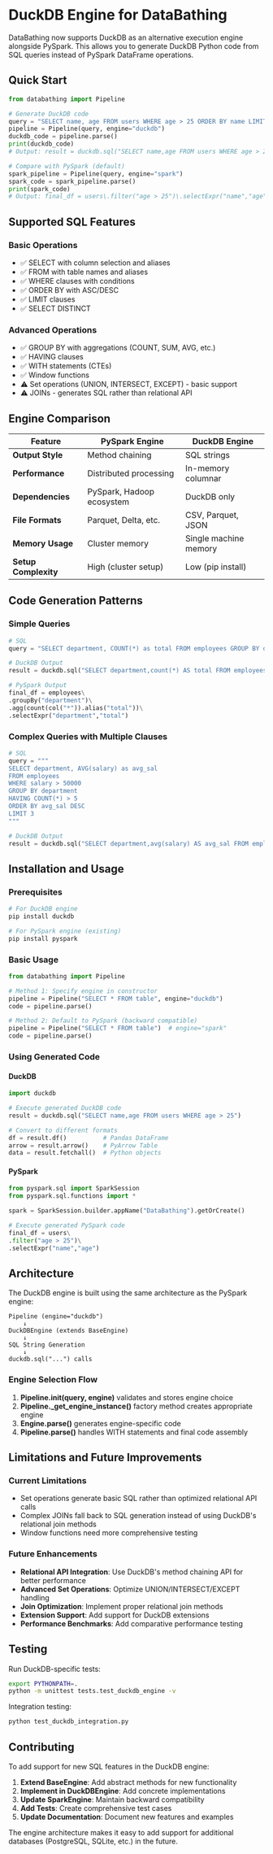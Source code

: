 # DuckDB Engine for DataBathing

DataBathing now supports DuckDB as an alternative execution engine alongside PySpark. This allows you to generate DuckDB Python code from SQL queries instead of PySpark DataFrame operations.

## Quick Start

```python
from databathing import Pipeline

# Generate DuckDB code
query = "SELECT name, age FROM users WHERE age > 25 ORDER BY name LIMIT 10"
pipeline = Pipeline(query, engine="duckdb")
duckdb_code = pipeline.parse()
print(duckdb_code)
# Output: result = duckdb.sql("SELECT name,age FROM users WHERE age > 25 ORDER BY name ASC LIMIT 10")

# Compare with PySpark (default)
spark_pipeline = Pipeline(query, engine="spark")
spark_code = spark_pipeline.parse()
print(spark_code)
# Output: final_df = users\.filter("age > 25")\.selectExpr("name","age")\.orderBy(col("name").asc())\.limit(10)
```

## Supported SQL Features

### Basic Operations
- ✅ SELECT with column selection and aliases
- ✅ FROM with table names and aliases  
- ✅ WHERE clauses with conditions
- ✅ ORDER BY with ASC/DESC
- ✅ LIMIT clauses
- ✅ SELECT DISTINCT

### Advanced Operations  
- ✅ GROUP BY with aggregations (COUNT, SUM, AVG, etc.)
- ✅ HAVING clauses
- ✅ WITH statements (CTEs)
- ✅ Window functions
- ⚠️ Set operations (UNION, INTERSECT, EXCEPT) - basic support
- ⚠️ JOINs - generates SQL rather than relational API

## Engine Comparison

| Feature | PySpark Engine | DuckDB Engine |
|---------|----------------|---------------|
| **Output Style** | Method chaining | SQL strings |
| **Performance** | Distributed processing | In-memory columnar |
| **Dependencies** | PySpark, Hadoop ecosystem | DuckDB only |
| **File Formats** | Parquet, Delta, etc. | CSV, Parquet, JSON |
| **Memory Usage** | Cluster memory | Single machine memory |
| **Setup Complexity** | High (cluster setup) | Low (pip install) |

## Code Generation Patterns

### Simple Queries
```python
# SQL
query = "SELECT department, COUNT(*) as total FROM employees GROUP BY department"

# DuckDB Output
result = duckdb.sql("SELECT department,count(*) AS total FROM employees GROUP BY department")

# PySpark Output  
final_df = employees\
.groupBy("department")\
.agg(count(col("*")).alias("total"))\
.selectExpr("department","total")
```

### Complex Queries with Multiple Clauses
```python
# SQL
query = """
SELECT department, AVG(salary) as avg_sal 
FROM employees 
WHERE salary > 50000 
GROUP BY department 
HAVING COUNT(*) > 5
ORDER BY avg_sal DESC
LIMIT 3
"""

# DuckDB Output
result = duckdb.sql("SELECT department,avg(salary) AS avg_sal FROM employees WHERE salary > 50000 GROUP BY department HAVING COUNT(*) > 5 ORDER BY avg_sal DESC LIMIT 3")
```

## Installation and Usage

### Prerequisites
```bash
# For DuckDB engine
pip install duckdb

# For PySpark engine (existing)
pip install pyspark
```

### Basic Usage
```python
from databathing import Pipeline

# Method 1: Specify engine in constructor
pipeline = Pipeline("SELECT * FROM table", engine="duckdb")
code = pipeline.parse()

# Method 2: Default to PySpark (backward compatible)
pipeline = Pipeline("SELECT * FROM table")  # engine="spark" 
code = pipeline.parse()
```

### Using Generated Code

#### DuckDB
```python
import duckdb

# Execute generated DuckDB code
result = duckdb.sql("SELECT name,age FROM users WHERE age > 25")

# Convert to different formats
df = result.df()          # Pandas DataFrame
arrow = result.arrow()    # PyArrow Table  
data = result.fetchall()  # Python objects
```

#### PySpark
```python
from pyspark.sql import SparkSession
from pyspark.sql.functions import *

spark = SparkSession.builder.appName("DataBathing").getOrCreate()

# Execute generated PySpark code
final_df = users\
.filter("age > 25")\
.selectExpr("name","age")
```

## Architecture

The DuckDB engine is built using the same architecture as the PySpark engine:

```
Pipeline (engine="duckdb")
    ↓
DuckDBEngine (extends BaseEngine)  
    ↓
SQL String Generation
    ↓
duckdb.sql("...") calls
```

### Engine Selection Flow
1. **Pipeline.__init__(query, engine)** validates and stores engine choice
2. **Pipeline._get_engine_instance()** factory method creates appropriate engine
3. **Engine.parse()** generates engine-specific code
4. **Pipeline.parse()** handles WITH statements and final code assembly

## Limitations and Future Improvements

### Current Limitations
- Set operations generate basic SQL rather than optimized relational API calls
- Complex JOINs fall back to SQL generation instead of using DuckDB's relational join methods
- Window functions need more comprehensive testing

### Future Enhancements
- **Relational API Integration**: Use DuckDB's method chaining API for better performance
- **Advanced Set Operations**: Optimize UNION/INTERSECT/EXCEPT handling  
- **Join Optimization**: Implement proper relational join methods
- **Extension Support**: Add support for DuckDB extensions
- **Performance Benchmarks**: Add comparative performance testing

## Testing

Run DuckDB-specific tests:
```bash
export PYTHONPATH=.
python -m unittest tests.test_duckdb_engine -v
```

Integration testing:
```bash
python test_duckdb_integration.py
```

## Contributing

To add support for new SQL features in the DuckDB engine:

1. **Extend BaseEngine**: Add abstract methods for new functionality
2. **Implement in DuckDBEngine**: Add concrete implementations  
3. **Update SparkEngine**: Maintain backward compatibility
4. **Add Tests**: Create comprehensive test cases
5. **Update Documentation**: Document new features and examples

The engine architecture makes it easy to add support for additional databases (PostgreSQL, SQLite, etc.) in the future.